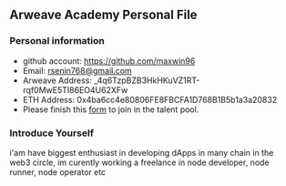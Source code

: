 ## Arweave Academy Personal File

### Personal information

- github account: https://github.com/maxwin96
- Email: rsenin768@gmail.com
- Arweave Address: _4q6TzpBZB3HkHKuVZ1RT-rqf0MwE5TI86EO4U62XFw
- ETH Address: 0x4ba6cc4e80806FE8FBCFA1D768B1B5b1a3a20832
- Please finish this [form](https://docs.google.com/forms/d/e/1FAIpQLSfWA5fIIcBgmRppm3jNz5vmf9Mai_QMVil-2pO4r7YKn_Zhtw/viewform?usp=sf_link) to join in the talent pool.

### Introduce Yourself
 i'am have biggest enthusiast in developing dApps in many chain in the web3 circle, im curently working a freelance in node developer, node runner, node operator etc
